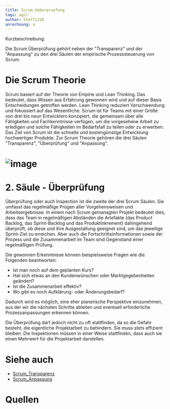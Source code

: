 ```yaml
---
title: Scrum_Ueberpruefung
tags: agil
author: Steffi226
anrechnung: a
---
```


Kurzbeschreibung: 

Die Scrum Überprüfung gehört neben der "Transparenz" und der "Anpassung" zu den drei Säulen der empirische Prozesssteuerung von Scrum.



# Die Scrum Theorie
Scrum basiert auf der Theorie von Empirie und Lean Thinking. Das bedeutet, dass Wissen aus Erfahrung gewonnen wird und auf dieser Basis Entscheidungen getroffen werden. Lean Thinking reduziert Verschwendung und fokussiert auf das Wesentliche.
Scrum ist für Teams mit einer Größe von drei bis neun Entwicklern konzipiert, die gemeinsam über alle Fähigkeiten und Fachkenntnisse verfügen, um die vorgesehene Arbeit zu erledigen und solche Fähigkeiten im Bedarfsfall zu teilen oder zu erwerben. 
Das Ziel von Scrum ist die schnelle und kostengünstige Entwicklung hochwertiger Produkte.
Zur Scrum Theorie gehören die drei Säulen "Transparenz", "Überprüfung" und "Anpassung".

# ![image](https://user-images.githubusercontent.com/92396490/140649160-db302520-d38e-44d8-9f54-52269063565a.png)


# 2. Säule - Überprüfung 
Überprüfung oder auch Inspection ist die zweite der drei Scrum Säulen. Sie umfasst das regelmäßige Prügen aller Vorgehensweisen und Arbeitsergebnisse. In einem nach Scrum gemanagten Projekt bedeutet dies, dass das Team in regelmäßigen Abständen die Artefakte (das Product Backlog, das Sprint-Backlog und das Produktinkrement) dahingehend überprüft, ob diese und ihre Ausgestaltung geeignet sind, um das jeweilige Sprint-Ziel zu erreichen. Aber auch die Fortschrittsinformationen sowie der Prozess und die Zusammenarbeit im Team sind Gegenstand einer regelmäßigen Prüfung.

Die gewonnen Erkenntnisse können beispielsweise Fragen wie die Folgenden beantworten:

* Ist man noch auf dem geplanten Kurs?
* Hat sich etwas an den Kundenwünschen oder Marktgegebenheiten geändert?
* Ist die Zusammenarbeit effektiv?
* Wo gibt es noch Aufklärung- oder Änderungsbedarf?

Dadurch wird es möglich, eine eher planerische Perspektive einzunehmen, aus der wir die nächsten Schritte ableiten und eventuell erforderliche Prozessanpassungen erkennen können.

Die Überprüfung darf jedoch nicht zu oft stattfinden, da so die Gefahr besteht, die eigentliche Projektarbeit zu behindern. Sie muss stets effizient bleiben. 
Die Inspektionen müssen in einer Weise stattfinden, dass auch sie einen Mehrwert für die Projektarbeit darstellen.





# Siehe auch

* [Scrum_Transparenz](Scrum_Transparenz.md)
* [Scrum_Anpassung](Scrum_Anpassung.md)

# Quellen

[^1]: Quellen die ihr im Text verwendet habt z.B. Bücher, Webseiten, Blogs, Videos, Wissenschaftliche Literatur, ... (eine Quelle in eine Zeile, keine Zeilenumbrüche machen)
[^2]: 
